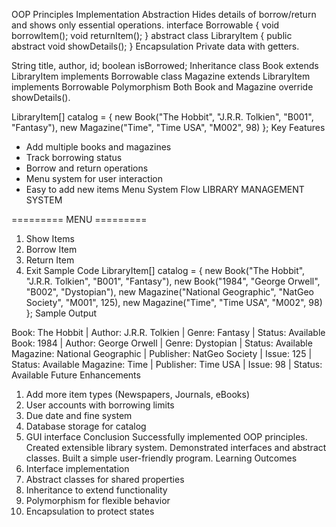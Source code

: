 OOP Principles Implementation
Abstraction
Hides details of borrow/return and shows only essential operations.
interface Borrowable {
    void borrowItem();
    void returnItem();
}
abstract class LibraryItem {
    public abstract void showDetails();
}
Encapsulation
Private data with getters.

String title, author, id;
boolean isBorrowed;
Inheritance
class Book extends LibraryItem implements Borrowable
class Magazine extends LibraryItem implements Borrowable
Polymorphism
Both Book and Magazine override showDetails().

LibraryItem[] catalog = {
    new Book("The Hobbit", "J.R.R. Tolkien", "B001", "Fantasy"),
    new Magazine("Time", "Time USA", "M002", 98)
};
Key Features
- Add multiple books and magazines
- Track borrowing status
- Borrow and return operations
- Menu system for user interaction
- Easy to add new items
Menu System Flow
LIBRARY MANAGEMENT SYSTEM

========= MENU =========
1. Show Items
2. Borrow Item
3. Return Item
4. Exit
Sample Code
LibraryItem[] catalog = {
    new Book("The Hobbit", "J.R.R. Tolkien", "B001", "Fantasy"),
    new Book("1984", "George Orwell", "B002", "Dystopian"),
    new Magazine("National Geographic", "NatGeo Society", "M001", 125),
    new Magazine("Time", "Time USA", "M002", 98)
};
Sample Output

Book: The Hobbit | Author: J.R.R. Tolkien | Genre: Fantasy | Status: Available
Book: 1984 | Author: George Orwell | Genre: Dystopian | Status: Available
Magazine: National Geographic | Publisher: NatGeo Society | Issue: 125 | Status: Available
Magazine: Time | Publisher: Time USA | Issue: 98 | Status: Available
Future Enhancements
1. Add more item types (Newspapers, Journals, eBooks)
2. User accounts with borrowing limits
3. Due date and fine system
4. Database storage for catalog
5. GUI interface
Conclusion
Successfully implemented OOP principles.
Created extensible library system.
Demonstrated interfaces and abstract classes.
Built a simple user-friendly program.
Learning Outcomes
1. Interface implementation
2. Abstract classes for shared properties
3. Inheritance to extend functionality
4. Polymorphism for flexible behavior
5. Encapsulation to protect states
